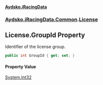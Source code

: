 #### [Aydsko.iRacingData](index.md 'index')
### [Aydsko.iRacingData.Common](index.md#Aydsko.iRacingData.Common 'Aydsko.iRacingData.Common').[License](License.md 'Aydsko.iRacingData.Common.License')

## License.GroupId Property

Identifier of the license group.

```csharp
public int GroupId { get; set; }
```

#### Property Value
[System.Int32](https://docs.microsoft.com/en-us/dotnet/api/System.Int32 'System.Int32')